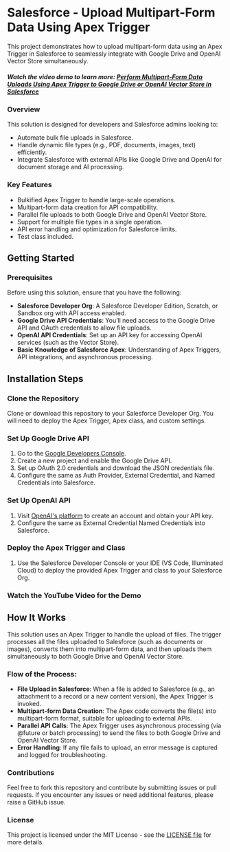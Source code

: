 # Salesforce - Upload Multipart-Form Data Using Apex Trigger
This project demonstrates how to upload multipart-form data using an Apex Trigger in Salesforce to seamlessly integrate with Google Drive and OpenAI Vector Store simultaneously.

##### Watch the video demo to learn more: [Perform Multipart-Form Data Uploads Using Apex Trigger to Google Drive or OpenAI Vector Store in Salesforce](https://youtube.com/)

### Overview
This solution is designed for developers and Salesforce admins looking to:

- Automate bulk file uploads in Salesforce.
- Handle dynamic file types (e.g., PDF, documents, images, text) efficiently.
- Integrate Salesforce with external APIs like Google Drive and OpenAI for document storage and AI processing.

### Key Features
- Bulkified Apex Trigger to handle large-scale operations.
- Multipart-form data creation for API compatibility.
- Parallel file uploads to both Google Drive and OpenAI Vector Store.
- Support for multiple file types in a single operation.
- API error handling and optimization for Salesforce limits.
- Test class included.

## Getting Started

### Prerequisites
Before using this solution, ensure that you have the following:

- **Salesforce Developer Org**: A Salesforce Developer Edition, Scratch, or Sandbox org with API access enabled.
- **Google Drive API Credentials**: You’ll need access to the Google Drive API and OAuth credentials to allow file uploads.
- **OpenAI API Credentials**: Set up an API key for accessing OpenAI services (such as the Vector Store).
- **Basic Knowledge of Salesforce Apex**: Understanding of Apex Triggers, API integrations, and asynchronous processing.

## Installation Steps

### Clone the Repository
Clone or download this repository to your Salesforce Developer Org. You will need to deploy the Apex Trigger, Apex class, and custom settings.

### Set Up Google Drive API
1. Go to the [Google Developers Console](https://console.cloud.google.com/).
2. Create a new project and enable the Google Drive API.
3. Set up OAuth 2.0 credentials and download the JSON credentials file.
4. Configure the same as Auth Provider, External Credential, and Named Credentials into Salesforce.

### Set Up OpenAI API
1. Visit [OpenAI's platform](https://platform.openai.com/api-keys) to create an account and obtain your API key.
2. Configure the same as External Credential Named Credentials into Salesforce.

### Deploy the Apex Trigger and Class
1. Use the Salesforce Developer Console or your IDE (VS Code, Illuminated Cloud) to deploy the provided Apex Trigger and class to your Salesforce Org.

### Watch the YouTube Video for the Demo

## How It Works
This solution uses an Apex Trigger to handle the upload of files. The trigger processes all the files uploaded to Salesforce (such as documents or images), converts them into multipart-form data, and then uploads them simultaneously to both Google Drive and OpenAI Vector Store.

### Flow of the Process:
- **File Upload in Salesforce**: When a file is added to Salesforce (e.g., an attachment to a record or a new content version), the Apex Trigger is invoked.
- **Multipart-form Data Creation**: The Apex code converts the file(s) into multipart-form format, suitable for uploading to external APIs.
- **Parallel API Calls**: The Apex Trigger uses asynchronous processing (via @future or batch processing) to send the files to both Google Drive and OpenAI Vector Store.
- **Error Handling**: If any file fails to upload, an error message is captured and logged for troubleshooting.

### Contributions
Feel free to fork this repository and contribute by submitting issues or pull requests. If you encounter any issues or need additional features, please raise a GitHub issue.

### License
This project is licensed under the MIT License - see the [LICENSE file](https://github.com/IAm-RoyAnirban/Apex-Multipart-Upload/blob/main_branch/LICENSE) for more details.
